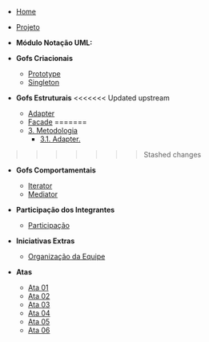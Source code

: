 <!-- docs/_sidebar.md -->

- [Home](README.md)

- [Projeto](Projeto/Projeto.md)

- **Módulo Notação UML:**

- **Gofs Criacionais**
  - [Prototype](gofCriacionais/prototype.md)
  - [Singleton](gofCriacionais/singleton.md)

- **Gofs Estruturais**
<<<<<<< Updated upstream
  - [Adapter](gofEstruturais/adapter.md)
  - [Facade](gofEstruturais/facade.md)
=======
  - [3. Metodologia](gofEstruturais/metodologia.md)
    - [3.1. Adapter. ](gofEstruturais/adapter.md)
>>>>>>> Stashed changes
    
- **Gofs Comportamentais**
  - [Iterator](gofComportamentais/Iterator.md)
  - [Mediator](gofComportamentais/mediator.md)

- **Participação dos Integrantes**
  - [Participação](participacaoIntegrantes/integrantes.md)

- **Iniciativas Extras**
  - [Organização da Equipe](iniciativasExtras/extras.md)

- **Atas**
  - [Ata 01](atas/ata1.md)
  - [Ata 02](atas/ata2.md)
  - [Ata 03](atas/ata3.md)
  - [Ata 04](atas/ata4.md)
  - [Ata 05](atas/ata5.md)
  - [Ata 06](atas/ata6.md)












